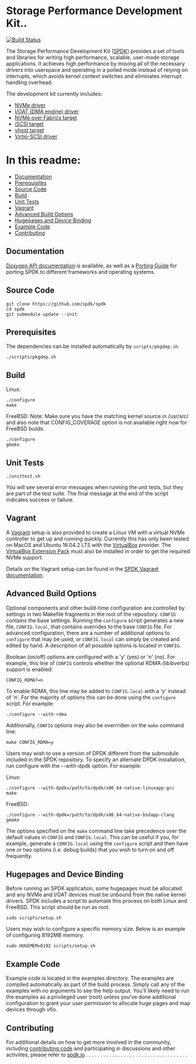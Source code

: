 # Storage Performance Development Kit..

[![Build Status](https://travis-ci.org/spdk/spdk.svg?branch=master)](https://travis-ci.org/spdk/spdk)

The Storage Performance Development Kit ([SPDK](http://www.spdk.io)) provides a set of tools
and libraries for writing high performance, scalable, user-mode storage
applications. It achieves high performance by moving all of the necessary
drivers into userspace and operating in a polled mode instead of relying on
interrupts, which avoids kernel context switches and eliminates interrupt
handling overhead.

The development kit currently includes:
* [NVMe driver](http://www.spdk.io/doc/nvme.html)
* [I/OAT (DMA engine) driver](http://www.spdk.io/doc/ioat.html)
* [NVMe over Fabrics target](http://www.spdk.io/doc/nvmf.html)
* [iSCSI target](http://www.spdk.io/doc/iscsi.html)
* [vhost target](http://www.spdk.io/doc/vhost.html)
* [Virtio-SCSI driver](http://www.spdk.io/doc/virtio.html)

# In this readme:

* [Documentation](#documentation)
* [Prerequisites](#prerequisites)
* [Source Code](#source)
* [Build](#libraries)
* [Unit Tests](#tests)
* [Vagrant](#vagrant)
* [Advanced Build Options](#advanced)
* [Hugepages and Device Binding](#huge)
* [Example Code](#examples)
* [Contributing](#contributing)

<a id="documentation"></a>
## Documentation

[Doxygen API documentation](http://www.spdk.io/doc/) is available, as
well as a [Porting Guide](http://www.spdk.io/doc/porting.html) for porting SPDK to different frameworks
and operating systems.

<a id="source"></a>
## Source Code

~~~{.sh}
git clone https://github.com/spdk/spdk
cd spdk
git submodule update --init
~~~

<a id="prerequisites"></a>
## Prerequisites

The dependencies can be installed automatically by `scripts/pkgdep.sh`.

~~~{.sh}
./scripts/pkgdep.sh
~~~

<a id="libraries"></a>
## Build

Linux:

~~~{.sh}
./configure
make
~~~

FreeBSD:
Note: Make sure you have the matching kernel source in /usr/src/ and
also note that CONFIG_COVERAGE option is not available right now
for FreeBSD builds.

~~~{.sh}
./configure
gmake
~~~

<a id="tests"></a>
## Unit Tests

~~~{.sh}
./unittest.sh
~~~

You will see several error messages when running the unit tests, but they are
part of the test suite. The final message at the end of the script indicates
success or failure.

<a id="vagrant"></a>
## Vagrant

A [Vagrant](https://www.vagrantup.com/downloads.html) setup is also provided
to create a Linux VM with a virtual NVMe controller to get up and running
quickly.  Currently this has only been tested on MacOS and Ubuntu 16.04.2 LTS
with the [VirtualBox](https://www.virtualbox.org/wiki/Downloads) provider.  The
[VirtualBox Extension Pack](https://www.virtualbox.org/wiki/Downloads) must
also be installed in order to get the required NVMe support.

Details on the Vagrant setup can be found in the
[SPDK Vagrant documentation](http://spdk.io/doc/vagrant.html).

<a id="advanced"></a>
## Advanced Build Options

Optional components and other build-time configuration are controlled by
settings in two Makefile fragments in the root of the repository. `CONFIG`
contains the base settings. Running the `configure` script generates a new
file, `CONFIG.local`, that contains overrides to the base `CONFIG` file. For
advanced configuration, there are a number of additional options to `configure`
that may be used, or `CONFIG.local` can simply be created and edited by hand. A
description of all possible options is located in `CONFIG`.

Boolean (on/off) options are configured with a 'y' (yes) or 'n' (no). For
example, this line of `CONFIG` controls whether the optional RDMA (libibverbs)
support is enabled:

	CONFIG_RDMA?=n

To enable RDMA, this line may be added to `CONFIG.local` with a 'y' instead of
'n'. For the majority of options this can be done using the `configure` script.
For example:

~~~{.sh}
./configure --with-rdma
~~~

Additionally, `CONFIG` options may also be overrriden on the `make` command
line:

~~~{.sh}
make CONFIG_RDMA=y
~~~

Users may wish to use a version of DPDK different from the submodule included
in the SPDK repository.  To specify an alternate DPDK installation, run
configure with the --with-dpdk option.  For example:

Linux:

~~~{.sh}
./configure --with-dpdk=/path/to/dpdk/x86_64-native-linuxapp-gcc
make
~~~

FreeBSD:

~~~{.sh}
./configure --with-dpdk=/path/to/dpdk/x86_64-native-bsdapp-clang
gmake
~~~

The options specified on the `make` command line take precedence over the
default values in `CONFIG` and `CONFIG.local`. This can be useful if you, for
example, generate a `CONFIG.local` using the `configure` script and then have
one or two options (i.e. debug builds) that you wish to turn on and off
frequently.

<a id="huge"></a>
## Hugepages and Device Binding

Before running an SPDK application, some hugepages must be allocated and
any NVMe and I/OAT devices must be unbound from the native kernel drivers.
SPDK includes a script to automate this process on both Linux and FreeBSD.
This script should be run as root.

~~~{.sh}
sudo scripts/setup.sh
~~~

Users may wish to configure a specific memory size. Below is an example of
configuring 8192MB memory.

~~~{.sh}
sudo HUGEMEM=8192 scripts/setup.sh
~~~

<a id="examples"></a>
## Example Code

Example code is located in the examples directory. The examples are compiled
automatically as part of the build process. Simply call any of the examples
with no arguments to see the help output. You'll likely need to run the examples
as a privileged user (root) unless you've done additional configuration
to grant your user permission to allocate huge pages and map devices through
vfio.

<a id="contributing"></a>
## Contributing

For additional details on how to get more involved in the community, including
[contributing code](http://www.spdk.io/development) and participating in discussions and other activiites, please
refer to [spdk.io](http://www.spdk.io/community)
.
.
.
.
.
.
.
.
.
.
.
.
.
.
.
.
.
.
.
.
.
.
.
.
.
.
.
.
.
.
.
.
.
.
.

